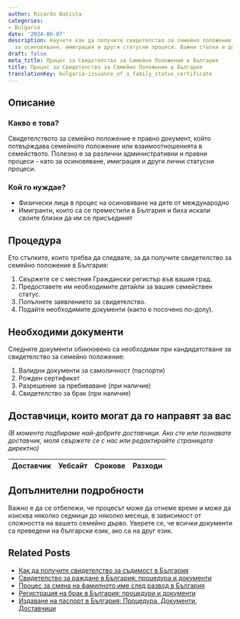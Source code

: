 ```yaml
---
author: Ricardo Batista
categories:
- Bulgaria
date: '2024-06-07'
description: Научете как да получите свидетелство за семейно положение в България
  за осиновяване, имиграция и други статусни процеси. Важни стъпки и документи.
draft: false
meta_title: Процес за Свидетелство за Семейно Положение в България
title: Процес за Свидетелство за Семейно Положение в България
translationKey: bulgaria-issuance_of_a_family_status_certificate
---
```



## Описание
### Какво е това?
Свидетелството за семейно положение е правно документ, който потвърждава семейното положение или взаимоотношенията в семейството. Полезно е за различни административни и правни процеси - като за осиновяване, имиграция и други лични статусни процеси.

### Кой го нуждае?
- Физически лица в процес на осиновяване на дете от международно
- Имигранти, които са се преместили в България и биха искали своите близки да им се присъединят

## Процедура
Ето стъпките, които трябва да следвате, за да получите свидетелство за семейно положение в България:

1. Свържете се с местния Граждански регистър във вашия град.
2. Предоставете им необходимите детайли за вашия семействен статус.
3. Попълнете заявлението за свидетелство.
4. Подайте необходимите документи (както е посочено по-долу).

## Необходими документи
Следните документи обикновено са необходими при кандидатстване за свидетелство за семейно положение:

1. Валидни документи за самоличност (паспорти)
2. Рожден сертификат
3. Разрешение за пребиваване (при наличие)
4. Свидетелство за брак (при наличие)

## Доставчици, които могат да го направят за вас
_(В момента подбираме най-добрите доставчици. Ако сте или познавате доставчик, моля свържете се с нас или редактирайте страницата директно)_

| Доставчик       |     Уебсайт     |     Срокове       |       Разходи    |
| --------------- | --------------- |  :-------------: | :-------------: |


## Допълнителни подробности
Важно е да се отбележи, че процесът може да отнеме време и може да изисква няколко седмици до няколко месеца, в зависимост от сложността на вашето семейно дърво. Уверете се, че всички документи са преведени на български език, ако са на друг език.


## Related Posts

- [Как да получите свидетелство за съдимост в България](https://tramitit.com/bg/guides/bulgaria/izdavane_na_svidetelstvo_za_sdimost/)
- [Свидетелство за раждане в България: процедура и документи](https://tramitit.com/bg/guides/bulgaria/izdavane_na_udostoverenie_za_razhdane/)
- [Процес за смяна на фамилното име след развод в България](https://tramitit.com/bg/guides/bulgaria/vpisvane_na_smiana_na_imena_sled_razvod/)
- [Регистрация на брак в България: процедури и документи](https://tramitit.com/bg/guides/bulgaria/vpisvane_na_brak/)
- [Издаване на паспорт в България: Процедура, Документи, Доставчици](https://tramitit.com/bg/guides/bulgaria/izdavane_na_pasport/)